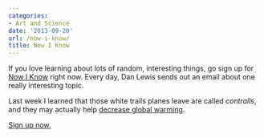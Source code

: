 ```yaml
---
categories:
- Art and Science
date: '2013-09-20'
url: /now-i-know/
title: Now I Know
---
```


If you love learning about lots of random, interesting things, go sign up for <a href="http://nowiknow.com/">Now I Know</a> right now. Every day, Dan Lewis sends out an email about one really interesting topic.

Last week I learned that those white trails planes leave are called <em>contrails</em>, and they may actually help <a href="http://www.scientificamerican.com/article.cfm?id=contrails-aviation-affects-climate">decrease global warming</a>.

<a href="http://nowiknow.com/">Sign up now.</a>